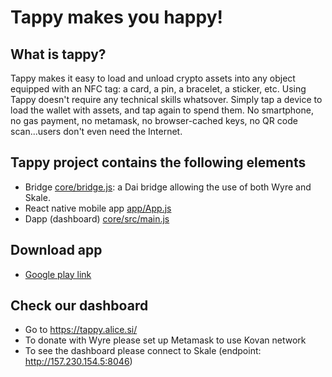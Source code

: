# Tappy makes you happy!

## What is tappy?
Tappy makes it easy to load and unload crypto assets into any object equipped with an NFC tag: a card, a pin, a bracelet, a sticker, etc. Using Tappy doesn't require any technical skills whatsover. Simply tap a device to load the wallet with assets, and tap again to spend them. No smartphone, no gas payment, no metamask, no browser-cached keys, no QR code scan...users don't even need the Internet.

## Tappy project contains the following elements
- Bridge [core/bridge.js](core/bridge.js): a Dai bridge allowing the use of both Wyre and Skale.
- React native mobile app [app/App.js](app/App.js)
- Dapp (dashboard) [core/src/main.js](core/src/main.js)

## Download app
- [Google play link](https://play.google.com/store/apps/details?id=com.alicesitappy)

## Check our dashboard
- Go to https://tappy.alice.si/
- To donate with Wyre please set up Metamask to use Kovan network
- To see the dashboard please connect to Skale (endpoint: http://157.230.154.5:8046)
